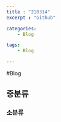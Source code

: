 ```yaml
---
title : "210314" 
excerpt : "Github" 

categories:
	- Blog

tags:
	- Blog

---
```


#Blog
## 중분류
### 소분류
